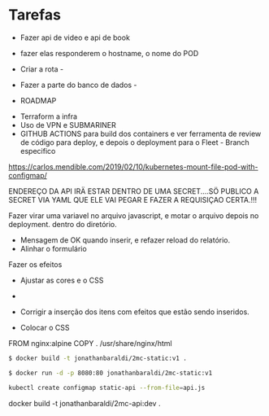 # Tarefas

- Fazer api de video e api de book

- fazer elas responderem o hostname,  o nome do POD 

- Criar a rota - 

- Fazer a parte do banco de dados - 


* ROADMAP
- Terraform a infra
- Uso de VPN e SUBMARINER
- GITHUB ACTIONS para build dos containers e ver ferramenta de review de código para deploy, e depois o deployment para o Fleet - Branch especifico





https://carlos.mendible.com/2019/02/10/kubernetes-mount-file-pod-with-configmap/


ENDEREÇO DA API IRÄ ESTAR DENTRO DE UMA SECRET....SÖ PUBLICO A SECRET VIA YAML QUE ELE VAI PEGAR E FAZER A REQUISIÇAO CERTA.!!!

Fazer virar uma variavel no arquivo javascript, e motar o arquivo depois no deployment. dentro do diretório.





- Mensagem de OK quando inserir, e refazer reload do relatório.
- Alinhar o formulário

Fazer os efeitos

- Ajustar as cores e o CSS

- 

- Corrigir a inserção dos itens com efeitos que estão sendo inseridos.

- Colocar o CSS


FROM nginx:alpine
COPY . /usr/share/nginx/html


```sh
$ docker build -t jonathanbaraldi/2mc-static:v1 .

$ docker run -d -p 8080:80 jonathanbaraldi/2mc-static:v1

kubectl create configmap static-api --from-file=api.js

```









docker build -t jonathanbaraldi/2mc-api:dev .